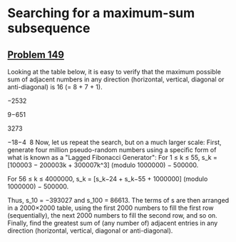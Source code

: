# Searching for a maximum-sum subsequence
## [Problem 149](https://projecteuler.net/problem=149)
Looking at the table below, it is easy to verify that the maximum possible sum of adjacent numbers in any direction (horizontal, vertical, diagonal or anti-diagonal) is 16 (= 8 + 7 + 1).

−2532

9−651

3273

−18−4  8
Now, let us repeat the search, but on a much larger scale:
First, generate four million pseudo-random numbers using a specific form of what is known as a "Lagged Fibonacci Generator":
For 1 ≤ k ≤ 55, s_k = [100003 − 200003k + 300007k^3] (modulo 1000000) − 500000.

For 56 ≤ k ≤ 4000000, s_k = [s_k−24 + s_k−55 + 1000000] (modulo 1000000) − 500000.

Thus, s_10 = −393027 and s_100 = 86613.
The terms of s are then arranged in a 2000×2000 table, using the first 2000 numbers to fill the first row (sequentially), the next 2000 numbers to fill the second row, and so on.
Finally, find the greatest sum of (any number of) adjacent entries in any direction (horizontal, vertical, diagonal or anti-diagonal).
